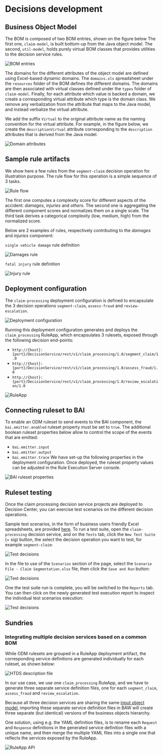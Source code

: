 # Decisions development

## Business Object Model

The BOM is composed of two BOM entries, shown on the figure below The first one, `claim-model`, is built bottom-up from the Java object model. The second, `util-model`, holds purely virtual BOM classes that provides utilities to the decision service rules.

![BOM entries](images/odm-bom.png "BOM entries")

The domains for the different attributes of the object model are defined using Excel-based dynamic domains. The `domains.xls` spreadsheet under the `resources` folder of the BOM defines the different domains.
The domains are then associated with virtual classes defined under the `types` folder of `claim-model`. Finally, for each attribute which value is backed a domain, we create a corresponding virtual attribute which type is the domain class. We remove any verbalization from the attribute that maps to the Java model, and instead verbalize the virtual attribute.

We add the suffix `Virtual` to the original attribute name as the naming convention for the virtual attribute. For example, in the figure below, we create the `descriptionVirtual` attribute corresponding to the `description` attributes that is derived from the Java model.

![Domain attributes](images/odm-domain-attributes.png "Domain attributes")

## Sample rule artifacts

We show here a few rules from the `segment-claim` decision operation for illustration purpose. The rule flow for this operation is a simple sequence of 3 tasks.

![Rule flow](images/odm-segment-claim-flow.png "Rule flow")

The first one computes a complexity score for different aspects of the accident: *damages*, *injuries* and *others*. The second one is aggregating the different component scores and normalizes them on a single scale. The third task  derives a categorical complexity (low, medium, high) from the normalized score.

Below are 2 examples of rules, respectively contributing to the *damages* and *injuries* component:

`single vehicle damage` rule definition

![Damages rule](images/damages-rule.png "Damages rule")

`fatal injury` rule definition

![Injury rule](images/injury-rule.png "Injury rule")

## Deployment configuration

The `claim-processing` deployment configuration is defined to encapsulate the 3 decision operations `segment-claim`, `assess-fraud` and `review-escalation`.

![Deployment configuration](images/odm-deployment-config.png "Deployment configuration")

Running this deployment configuration generates and deploys the `claim_processing` RuleApp, which encapsulates 3 rulesets, exposed through the following decision end-points:

- `http://{host}:{port}/DecisionService/rest/v1/claim_processing/1.0/segment_claim/1.0`
- `http://{host}:{port}/DecisionService/rest/v1/claim_processing/1.0/assess_fraud/1.0`
- `http://{host}:{port}/DecisionService/rest/v1/claim_processing/1.0/review_escalation/1.0`

![RuleApp](images/odm-ruleapp.png "RuleApp")

## Connecting ruleset to BAI
To enable an ODM ruleset to send events to the BAI component, the `bai.emitter.enabled` ruleset property must be set to `true`. The additional boolean ruleset properties below allow to control the scope of the events that are emitted:
- `bai.emitter.input`
- `bai.emitter.output`
- `bai.emitter.trace`
We have set-up the following properties in the deployment configuration. Once deployed, the ruleset property values can be adjusted in the Rule Execution Server console.

![BAI ruleset properties](images/odm-bai-properties.png "BAI ruleset properties")

## Ruleset testing
Once the claim processing decision service projects are deployed to Decision Center, you can exercise test scenarios on the different decision operations.

Sample test scenarios, in the form of business users friendly Excel spreadsheets, are provided [here](https://github.com/ibm-cloud-architecture/denim-compute/tree/master/solution/odm/test). To run a test suite, open the `claim-processing` decision service, and on the `Tests` tab, click the `New Test Suite` (+ sig) button, the select the decision operation you want to test, for example `segment-claim`:

![Test decisions](images/decision-testing-1.png)

In the file to use of the `Scenarios` section of the page, select the `Scenario File - Claim Segmentation.xlsx` file, then click the `Save and Run` button:

![Test decisions](images/decision-testing-2.png)

One the test suite run is complete, you will be switched to the `Reports` tab. You can then click on the newly generated test execution report to inspect the individual test scenarios execution:

![Test decisions](images/decision-testing-3.png)

## Sundries

### Integrating multiple decision services based on a common BOM
While ODM rulesets are grouped in a RuleApp deployment artifact, the corresponding service definitions are generated individually for each ruleset, as shown below: 

![HTDS description file](images/odm-htds-description.png)

In our use case, we use one `claim_processing` RuleApp, and we have to generate three separate service definition files, one for each `segment_claim`, `assess_fraud` and `review_escalation`.

Because all three decision services are sharing the same [input object model](../design/decisions.md#odm-object-model), importing these separate service definition files in BAW will create three separate (but identical) versions of the business objects hierarchy.

One solution, using e.g. the YAML definition files, is to rename each `Request` and `Response` definitions in the generated service definition files with a unique name, and then merge the multiple YAML files into a single one that reflects the services exposed by the RuleApp.

![RuleApp API](images/claim-processing-api.png)
